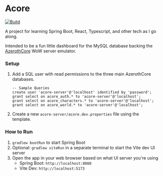 Acore
=====

[![Build](https://github.com/dkwasny/acore-app/actions/workflows/main.yml/badge.svg)](https://github.com/dkwasny/acore-app/actions/workflows/main.yml)

A project for learning Spring Boot, React, Typescript, and other tech as I go along.

Intended to be a fun little dashboard for the MySQL database backing the [AzerothCore](https://www.azerothcore.org/) WoW server emulator.

### Setup
1. Add a SQL user with read permissions to the three main AzerothCore databases.
    ```
   -- Sample Queries
   create user 'acore-server'@'localhost' identified by 'password';
   grant select on acore_auth.* to 'acore-server'@'localhost';
   grant select on acore_characters.* to 'acore-server'@'localhost';
   grant select on acore_world.* to 'acore-server'@'localhost';
   ```
2. Create a new `acore-server/acore.dev.properties` file using the template.

### How to Run
1. `gradlew bootRun` to start Spring Boot
2. Optional: `gradlew viteRun` in a separate terminal to start the Vite dev UI server
3. Open the app in your web browser based on what UI server you're using
    * Spring Boot: `http://localhost:8080`
    * Vite Dev: `http://localhost:5173`
